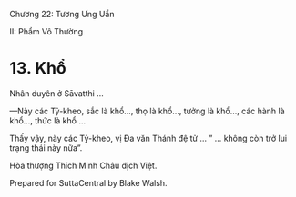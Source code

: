  

Chương 22: Tương Ưng Uẩn

II: Phẩm Vô Thường

# 13\. Khổ

Nhân duyên ở Sāvatthi …

—Này các Tỷ-kheo, sắc là khổ…, thọ là khổ…, tưởng là khổ…, các hành là khổ…, thức là khổ …

Thấy vậy, này các Tỷ-kheo, vị Ða văn Thánh đệ tử … ” … không còn trở lui trạng thái này nữa”.

Hòa thượng Thích Minh Châu dịch Việt.

Prepared for SuttaCentral by Blake Walsh.